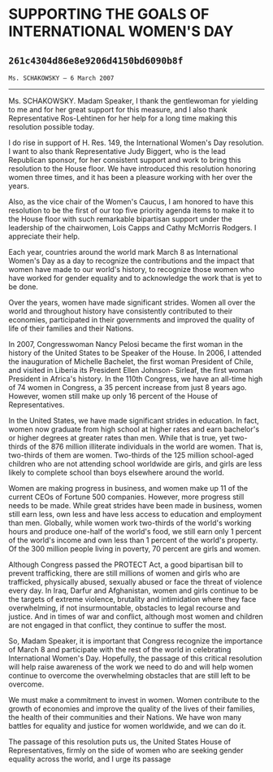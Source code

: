 # SUPPORTING THE GOALS OF INTERNATIONAL WOMEN'S DAY
## `261c4304d86e8e9206d4150bd6090b8f`
`Ms. SCHAKOWSKY — 6 March 2007`

---


Ms. SCHAKOWSKY. Madam Speaker, I thank the gentlewoman for yielding 
to me and for her great support for this measure, and I also thank 
Representative Ros-Lehtinen for her help for a long time making this 
resolution possible today.

I do rise in support of H. Res. 149, the International Women's Day 
resolution. I want to also thank Representative Judy Biggert, who is 
the lead Republican sponsor, for her consistent support and work to 
bring this resolution to the House floor. We have introduced this 
resolution honoring women three times, and it has been a pleasure 
working with her over the years.

Also, as the vice chair of the Women's Caucus, I am honored to have 
this resolution to be the first of our top five priority agenda items 
to make it to the House floor with such remarkable bipartisan support 
under the leadership of the chairwomen, Lois Capps and Cathy McMorris 
Rodgers. I appreciate their help.

Each year, countries around the world mark March 8 as International 
Women's Day as a day to recognize the contributions and the impact that 
women have made to our world's history, to recognize those women who 
have worked for gender equality and to acknowledge the work that is yet 
to be done.

Over the years, women have made significant strides. Women all over 
the world and throughout history have consistently contributed to their 
economies, participated in their governments and improved the quality 
of life of their families and their Nations.

In 2007, Congresswoman Nancy Pelosi became the first woman in the 
history of the United States to be Speaker of the House. In 2006, I 
attended the inauguration of Michelle Bachelet, the first woman 
President of Chile, and visited in Liberia its President Ellen Johnson-
Sirleaf, the first woman President in Africa's history. In the 110th 
Congress, we have an all-time high of 74 women in Congress, a 35 
percent increase from just 8 years ago. However, women still make up 
only 16 percent of the House of Representatives.

In the United States, we have made significant strides in education. 
In fact, women now graduate from high school at higher rates and earn 
bachelor's or higher degrees at greater rates than men. While that is 
true, yet two-thirds of the 876 million illiterate individuals in the 
world are women. That is, two-thirds of them are women. Two-thirds of 
the 125 million school-aged children who are not attending school 
worldwide are girls, and girls are less likely to complete school than 
boys elsewhere around the world.

Women are making progress in business, and women make up 11 of the 
current CEOs of Fortune 500 companies. However, more progress still 
needs to be made. While great strides have been made in business, women 
still earn less, own less and have less access to education and 
employment than men. Globally, while women work two-thirds of the 
world's working hours and produce one-half of the world's food, we 
still earn only 1 percent of the world's income and own less than 1 
percent of the world's property. Of the 300 million people living in 
poverty, 70 percent are girls and women.

Although Congress passed the PROTECT Act, a good bipartisan bill to 
prevent trafficking, there are still millions of women and girls who 
are trafficked, physically abused, sexually abused or face the threat 
of violence every day. In Iraq, Darfur and Afghanistan, women and girls 
continue to be the targets of extreme violence, brutality and 
intimidation where they face overwhelming, if not insurmountable, 
obstacles to legal recourse and justice. And in times of war and 
conflict, although most women and children are not engaged in that 
conflict, they continue to suffer the most.

So, Madam Speaker, it is important that Congress recognize the 
importance of March 8 and participate with the rest of the world in 
celebrating International Women's Day. Hopefully, the passage of this 
critical resolution will help raise awareness of the work we need to do 
and will help women continue to overcome the overwhelming obstacles 
that are still left to be overcome.

We must make a commitment to invest in women. Women contribute to the 
growth of economies and improve the quality of the lives of their 
families, the health of their communities and their Nations. We have 
won many battles for equality and justice for women worldwide, and we 
can do it.

The passage of this resolution puts us, the United States House of 
Representatives, firmly on the side of women who are seeking gender 
equality across the world, and I urge its passage